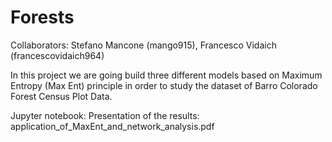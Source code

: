 # Forests
Collaborators: Stefano Mancone (mango915), Francesco Vidaich (francescovidaich964)

In this project we are going build three different models based on Maximum Entropy (Max Ent) principle in order to study the dataset of Barro Colorado Forest Census Plot Data.

Jupyter notebook: 
Presentation of the results: application_of_MaxEnt_and_network_analysis.pdf
